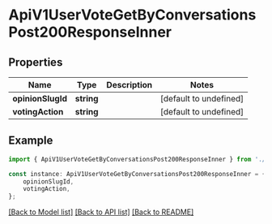 # ApiV1UserVoteGetByConversationsPost200ResponseInner


## Properties

Name | Type | Description | Notes
------------ | ------------- | ------------- | -------------
**opinionSlugId** | **string** |  | [default to undefined]
**votingAction** | **string** |  | [default to undefined]

## Example

```typescript
import { ApiV1UserVoteGetByConversationsPost200ResponseInner } from './api';

const instance: ApiV1UserVoteGetByConversationsPost200ResponseInner = {
    opinionSlugId,
    votingAction,
};
```

[[Back to Model list]](../README.md#documentation-for-models) [[Back to API list]](../README.md#documentation-for-api-endpoints) [[Back to README]](../README.md)
